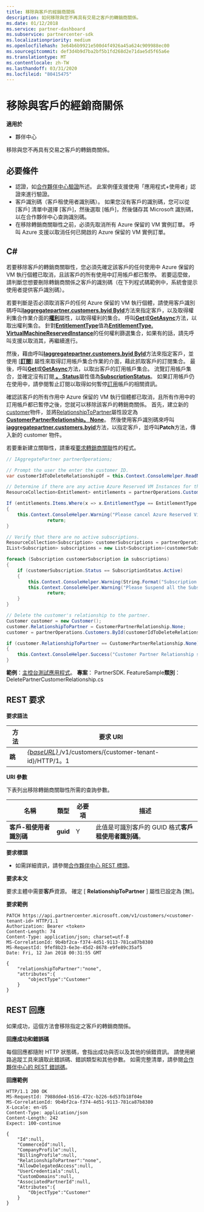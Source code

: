 ```yaml
---
title: 移除與客戶的經銷商關係
description: 如何移除與您不再具有交易之客戶的轉銷商關係。
ms.date: 01/12/2018
ms.service: partner-dashboard
ms.subservice: partnercenter-sdk
ms.localizationpriority: medium
ms.openlocfilehash: 3e64b6b9921e500d4f4926a45a624c909988ec00
ms.sourcegitcommit: def3d4b9d7ba2bf5b1fd268d2e71dae5d5f65a6e
ms.translationtype: MT
ms.contentlocale: zh-TW
ms.lasthandoff: 03/31/2020
ms.locfileid: "80415475"
---
```

# <a name="remove-a-reseller-relationship-with-a-customer"></a>移除與客戶的經銷商關係


**適用於**

- 夥伴中心  


移除與您不再具有交易之客戶的轉銷商關係。 

## <a name="span-idprerequisitesspan-idprerequisitesspan-idprerequisitesprerequisites"></a><span id="Prerequisites"/><span id="prerequisites"/><span id="PREREQUISITES"/>必要條件


- 認證，如[合作夥伴中心驗證](partner-center-authentication.md)所述。 此案例僅支援使用「應用程式+使用者」認證來進行驗證。
- 客戶識別碼（客戶租使用者識別碼）。 如果您沒有客戶的識別碼，您可以從 [客戶] 清單中選擇 [客戶]，然後選取 [帳戶]，然後儲存其 Microsoft 識別碼，以在合作夥伴中心查詢識別碼。
- 在移除轉銷商關聯性之前，必須先取消所有 Azure 保留的 VM 實例訂單。 呼叫 Azure 支援以取消任何已開啟的 Azure 保留的 VM 實例訂單。

## <a name="span-idc_span-idc_c"></a><span id="C_"/><span id="c_"/>C#


若要移除客戶的轉銷商關聯性，您必須先確定該客戶的任何使用中 Azure 保留的 VM 執行個體已取消，且該客戶的所有使用中訂用帳戶都已暫停。 若要這麼做，請判斷您想要刪除轉銷商關係之客戶的識別碼（在下列程式碼範例中，系統會提示使用者提供客戶識別碼）。 

若要判斷是否必須取消客戶的任何 Azure 保留的 VM 執行個體，請使用客戶識別碼呼叫[**Iaggregatepartner.customers.byid ById**](https://docs.microsoft.com/dotnet/api/microsoft.store.partnercenter.customers.icustomercollection.byid)方法來指定客戶，以及取得權利集合作業介面的[**權利**](https://docs.microsoft.com/dotnet/api/microsoft.store.partnercenter.customers.icustomer.subscriptions)屬性，以取得權利的集合。 呼叫[**Get**](https://docs.microsoft.com/dotnet/api/microsoft.store.partnercenter.subscriptions.isubscriptioncollection.get)或[**GetAsync**](https://docs.microsoft.com/dotnet/api/microsoft.store.partnercenter.subscriptions.isubscriptioncollection.getasync)方法，以取出權利集合。 針對[**EntitlementType**](entitlement-resources.md#entitlementtype)值為[**EntitlementType. VirtualMachineReservedInstance**](entitlement-resources.md#entitlementtype)的任何權利篩選集合，如果有的話，請先呼叫支援以取消其，再繼續進行。 

然後，藉由呼叫[**Iaggregatepartner.customers.byid ById**](https://docs.microsoft.com/dotnet/api/microsoft.store.partnercenter.customers.icustomercollection.byid)方法來指定客戶，並使用 [[**訂閱**](https://docs.microsoft.com/dotnet/api/microsoft.store.partnercenter.customers.icustomer.subscriptions)] 屬性來取得訂用帳戶集合作業的介面，藉此抓取客戶的訂閱集合。 最後，呼叫[**Get**](https://docs.microsoft.com/dotnet/api/microsoft.store.partnercenter.subscriptions.isubscriptioncollection.get)或[**GetAsync**](https://docs.microsoft.com/dotnet/api/microsoft.store.partnercenter.subscriptions.isubscriptioncollection.getasync)方法，以取出客戶的訂用帳戶集合。 流覽訂用帳戶集合，並確定沒有訂閱[ **。 Status**](https://docs.microsoft.com/dotnet/api/microsoft.store.partnercenter.models.subscriptions.subscription.status)屬性值為[**SubscriptionStatus**](https://docs.microsoft.com/dotnet/api/microsoft.store.partnercenter.models.subscriptions.subscriptionstatus)。 如果訂用帳戶仍在使用中，請參閱暫止訂閱以取得如何暫停[訂用](https://review.docs.microsoft.com/partner-center/develop/suspend-a-subscription)帳戶的相關資訊。 

確認該客戶的所有作用中 Azure 保留的 VM 執行個體都已取消，且所有作用中的訂用帳戶都已暫停之後，您就可以移除該客戶的轉銷商關係。 首先，建立新的[customer](https://docs.microsoft.com/dotnet/api/microsoft.store.partnercenter.models.customers.customer)物件，並將[RelationshipToPartner](https://docs.microsoft.com/dotnet/api/microsoft.store.partnercenter.models.customers.customer.relationshiptopartner)屬性設定為[**CustomerPartnerRelationship。 None**](https://docs.microsoft.com/dotnet/api/microsoft.store.partnercenter.models.customers.customerpartnerrelationship)。 然後使用客戶識別碼來呼叫[**iaggregatepartner.customers.byid**](https://docs.microsoft.com/dotnet/api/microsoft.store.partnercenter.customers.icustomercollection.byid)方法，以指定客戶，並呼叫**Patch**方法，傳入新的 customer 物件。

若要重新建立關聯性，請重複[要求轉銷商關聯](https://docs.microsoft.com/partner-center/develop/request-reseller-relationship)性的程式。 


``` csharp
// IAggregatePartner partnerOperations;

// Prompt the user the enter the customer ID.
var customerIdToDeleteRelationshipOf = this.Context.ConsoleHelper.ReadNonEmptyString("Please enter the ID of the customer you want to delete the relationship with", "The customer ID can't be empty");

// Determine if there are any active Azure Reserved VM Instances for this customer.
ResourceCollection<Entitlement> entitlements = partnerOperations.Customers.ById(customerIdToDeleteRelationshipOf).Entitlements.Get();

If (entitlements.Items.Where(x => x.EntitlementType == EntitlementType.VirtualMachineReservedInstance).Any())
{
    this.Context.ConsoleHelper.Warning("Please cancel Azure Reserved Virtual Machine Instance orders through support and try again. Aborting the delete customer relationship operation");
               return;
}

// Verify that there are no active subscriptions.
ResourceCollection<Subscription> customerSubscriptions = partnerOperations.Customers.ById(customerIdToDeleteRelationshipOf).Subscriptions.Get();
IList<Subscription> subscriptions = new List<Subscription>(customerSubscriptions.Items);

foreach (Subscription customerSubscription in subscriptions)
{
    if (customerSubscription.Status == SubscriptionStatus.Active)
    {
        this.Context.ConsoleHelper.Warning(String.Format("Subscription with ID :{0}  OfferName: {1} cannot be in active state, ", customerSubscription.Id, customerSubscription.OfferName));
        this.Context.ConsoleHelper.Warning("Please Suspend all the Subscriptions and try again. Aborting the delete customer relationship operation");
               return;
    }
}

// Delete the customer's relationship to the partner.
Customer customer = new Customer();
customer.RelationshipToPartner = CustomerPartnerRelationship.None;
customer = partnerOperations.Customers.ById(customerIdToDeleteRelationshipOf).Patch(customer);

if (customer.RelationshipToPartner == CustomerPartnerRelationship.None)
{
    this.Context.ConsoleHelper.Success("Customer Partner Relationship successfully deleted");
}
```

**範例**：[主控台測試應用程式](console-test-app.md)。 **專案**： PartnerSDK. FeatureSample**類別**： DeletePartnerCustomerRelationship.cs


## <a name="span-idrest_requestspan-idrest_requestspan-idrest_requestrest-request"></a><span id="REST_Request"/><span id="rest_request"/><span id="REST_REQUEST"/>REST 要求   


**要求語法**

| 方法     | 要求 URI                                                                                                                           |
|------------|---------------------------------------------------------------------------------------------------------------------------------------|
| **跳**  | [ *{baseURL}* ](partner-center-rest-urls.md)/v1/customers/{customer-tenant-id}/HTTP/1。1 |

 

**URI 參數**

下表列出移除轉銷商關聯性所需的查詢參數。

| 名稱                   | 類型     | 必要項 | 描述                                                                        |
|------------------------|----------|----------|------------------------------------------------------------------------------------|
| **客戶-租使用者識別碼** | **guid** | Y        | 此值是可識別客戶的 GUID 格式**客戶租使用者識別碼**。 |

 

**要求標頭**

- 如需詳細資訊，請參閱[合作夥伴中心 REST 標頭](headers.md)。

**要求本文**

要求主體中需要**客戶**資源。 確定 [ **RelationshipToPartner** ] 屬性已設定為 [無]。

**要求範例**

```http
PATCH https://api.partnercenter.microsoft.com/v1/customers/<customer-tenant-id> HTTP/1.1
Authorization: Bearer <token>
Content-Length: 74
Content-Type: application/json; charset=utf-8
MS-CorrelationId: 9b4bf2ca-f374-4d51-9113-781ca87b8380
MS-RequestId: 9fef8b23-6e3e-45d2-8678-e9fe89c35af5
Date: Fri, 12 Jan 2018 00:31:55 GMT

{
    "relationshipToPartner":"none",
    "attributes":{
        "objectType":"Customer"
    }
}
```

## <a name="span-idrest_responsespan-idrest_responsespan-idrest_responserest-response"></a><span id="REST_Response"/><span id="rest_response"/><span id="REST_RESPONSE"/>REST 回應


如果成功，這個方法會移除指定之客戶的轉銷商關係。

**回應成功和錯誤碼**

每個回應都隨附 HTTP 狀態碼，會指出成功與否以及其他的偵錯資訊。 請使用網路追蹤工具來讀取此錯誤碼、錯誤類型和其他參數。 如需完整清單，請參閱[合作夥伴中心的 REST 錯誤碼](error-codes.md)。

**回應範例**

```http
HTTP/1.1 200 OK
MS-RequestId: 7988dde4-b516-472c-b226-6d53fb18f04e
MS-CorrelationId: 9b4bf2ca-f374-4d51-9113-781ca87b8380
X-Locale: en-US
Content-Type: application/json
Content-Length: 242
Expect: 100-continue

{
    "Id":null,
    "CommerceId":null,
    "CompanyProfile":null,
    "BillingProfile":null,
    "RelationshipToPartner":"none",
    "AllowDelegatedAccess":null,
    "UserCredentials":null,
    "CustomDomains":null,
    "AssociatedPartnerId":null,
    "Attributes":{
        "ObjectType":"Customer"
    }
}
```